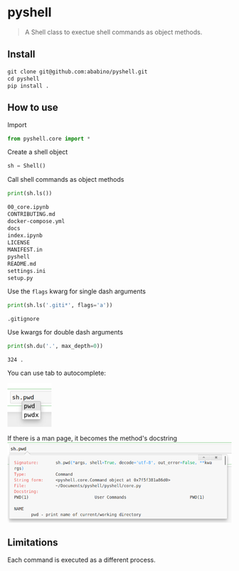 # pyshell
> A Shell class to exectue shell commands as object methods.


## Install

```
git clone git@github.com:ababino/pyshell.git
cd pyshell
pip install .
```

## How to use

Import

```python
from pyshell.core import *
```

Create a shell object

```python
sh = Shell()
```

Call shell commands as object methods

```python
print(sh.ls())
```

    00_core.ipynb
    CONTRIBUTING.md
    docker-compose.yml
    docs
    index.ipynb
    LICENSE
    MANIFEST.in
    pyshell
    README.md
    settings.ini
    setup.py


Use the `flags` kwarg for single dash arguments

```python
print(sh.ls('.giti*', flags='a'))
```

    .gitignore


Use kwargs for double dash arguments

```python
print(sh.du('.', max_depth=0))
```

    324	.


You can use tab to autocomplete:

![autocomplete](autocomplete.png)

If there is a man page, it becomes the method's docstring
![manpage](manpage.png)

## Limitations

Each command is executed as a different process.
